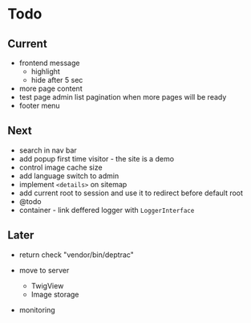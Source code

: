 # Todo

## Current

- frontend message
  - highlight
  - hide after 5 sec
- more page content
- test page admin list pagination when more pages will be ready
- footer menu

## Next

- search in nav bar
- add popup first time visitor - the site is a demo
- control image cache size
- add language switch to admin
- implement `<details>` on sitemap
- add current root to session and use it to redirect before default root
- @todo
- container - link deffered logger with `LoggerInterface`

## Later

- return check "vendor/bin/deptrac"

- move to server
  - TwigView
  - Image storage

- monitoring
